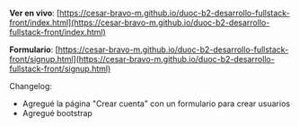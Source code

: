 **Ver en vivo**: [https://cesar-bravo-m.github.io/duoc-b2-desarrollo-fullstack-front/index.html](https://cesar-bravo-m.github.io/duoc-b2-desarrollo-fullstack-front/index.html)

**Formulario**: [https://cesar-bravo-m.github.io/duoc-b2-desarrollo-fullstack-front/signup.html](https://cesar-bravo-m.github.io/duoc-b2-desarrollo-fullstack-front/signup.html)

Changelog:
- Agregué la página "Crear cuenta" con un formulario para crear usuarios
- Agregué bootstrap